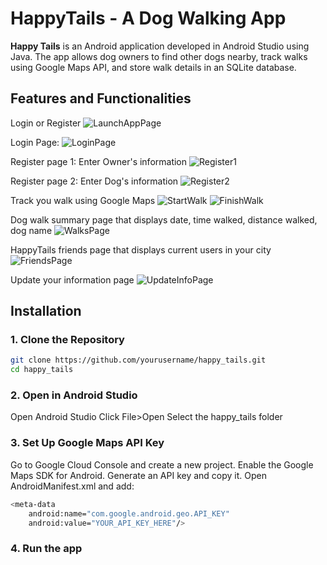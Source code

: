 # HappyTails - A Dog Walking App
**Happy Tails** is an Android application developed in Android Studio using Java. The app allows dog owners to find other dogs nearby, track walks using Google Maps API, and store walk details in an SQLite database.

## Features and Functionalities
Login or Register
![LaunchAppPage](Screenshot_20250208_182927_Happy_Tails.jpg)

Login Page:
![LoginPage](Screenshot_20250208_182931_Happy_Tails.jpg)

Register page 1: Enter Owner's information
![Register1](Screenshot_20250208_183227_Happy_Tails.jpg)

Register page 2: Enter Dog's information
![Register2](Screenshot_20250208_193436_Happy_Tails.jpg)

Track you walk using Google Maps
![StartWalk](Screenshot_20250208_182954_Happy_Tails.jpg)
![FinishWalk](Screenshot_20250205_164627_Happy_Tails.jpg)

Dog walk summary page that displays date, time walked, distance walked, dog name
![WalksPage](Screenshot_20250208_183131_Happy_Tails.jpg)

HappyTails friends page that displays current users in your city
![FriendsPage](Screenshot_20250208_190503_Happy_Tails.jpg)

Update your information page
![UpdateInfoPage](Screenshot_20250208_183211_Happy_Tails.jpg)

## Installation
### **1. Clone the Repository**  
```sh
git clone https://github.com/yourusername/happy_tails.git
cd happy_tails
```

### **2. Open in Android Studio**
Open Android Studio
Click File>Open
Select the happy_tails folder

### **3. Set Up Google Maps API Key**
Go to Google Cloud Console and create a new project.
Enable the Google Maps SDK for Android.
Generate an API key and copy it.
Open AndroidManifest.xml and add:
```sh
<meta-data
    android:name="com.google.android.geo.API_KEY"
    android:value="YOUR_API_KEY_HERE"/>
```

### **4. Run the app**
